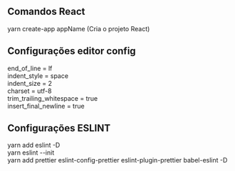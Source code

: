 
## Comandos React 
yarn create-app appName (Cria o projeto React)  

## Configurações editor config
end_of_line = lf  
indent_style = space  
indent_size = 2  
charset = utf-8  
trim_trailing_whitespace = true  
insert_final_newline = true  

## Configurações ESLINT
yarn add eslint -D  
yarn eslint --init  
yarn add prettier eslint-config-prettier eslint-plugin-prettier babel-eslint -D  

